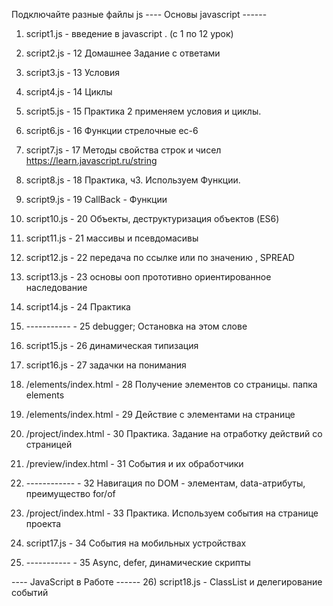Подключайте разные файлы js
    ---- Основы  javascript  ------
1) script1.js - введение в javascript . (c 1 по 12 урок)
2) script2.js - 12 Домашнее Задание с ответами
3) script3.js - 13 Условия
4) script4.js - 14 Циклы
5) script5.js - 15 Практика 2 применяем условия и циклы.
6) script6.js - 16 Функции стрелочные ес-6
7) script7.js - 17 Методы свойства строк и чисел
    https://learn.javascript.ru/string

8) script8.js - 18 Практика, ч3. Используем Функции.
9) script9.js - 19 CallBack - Функции
10) script10.js - 20 Объекты, деструктуризация
объектов (ES6)
11) script11.js - 21 массивы и псевдомасивы
12) script12.js - 22 передача по ссылке или по значению , SPREAD
13) script13.js - 23 основы ооп прототивно ориентированное наследование
14) script14.js - 24 Практика
15) ----------- - 25 debugger; Остановка на этом слове
16) script15.js - 26 динамическая типизация
17) script16.js - 27 задачки на понимания
18) /elements/index.html - 28 Получение элементов со страницы. папка elements
19) /elements/index.html - 29 Действие с элементами на странице
20) /project/index.html - 30 Практика. Задание на отработку
действий со страницей
21) /preview/index.html - 31 События и их обработчики
22) ------------        - 32 Навигация по DOM - элементам,
data-атрибуты, преимущество for/of
23) /project/index.html - 33 Практика. Используем события на
странице проекта
24) script17.js - 34 События на мобильных устройствах
25) ----------- - 35 Async, defer, динамические скрипты


---- JavaScript в Работе ------
26) script18.js - ClassList и делегирование событий